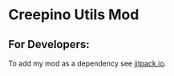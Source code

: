 # Creepino Utils Mod

## For Developers:
To add my mod as a dependency see [jitpack.io](https://jitpack.io/#com.gitlab.creepinson/creepinoutils-mod).
